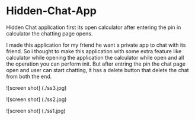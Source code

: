 # Hidden-Chat-App
Hidden Chat application first its open calculator after entering the pin in calculator the chatting page opens.

I made this application for my friend he want a private app to chat with its friend.
So i thought to make this application with some extra feature like calculator while opening the application the calculator while open and all the operation you can perform init.
But after entring the pin the chat page open and user can start chatting, it has a delete button that delete the chat from both the end.


![screen shot] (./ss3.jpg)


![screen shot] (./ss2.jpg)


![screen shot] (./ss1.jpg)

